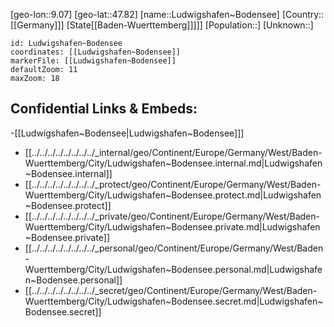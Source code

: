 ﻿---
location: [47.82,9.07]
mapzoom: [7,12] 
mapmarker: city 
type: City
tags:
- geo/City


SpocWebEntityId: 32128
isDeleted: false
confidential: public

---
[geo-lon::9.07]
[geo-lat::47.82]
[name::Ludwigshafen~Bodensee]
[Country::[[Germany]]]
[State[[Baden-Wuerttemberg]]]]]
[Population::]
[Unknown::]


```leaflet
id: Ludwigshafen~Bodensee
coordinates: [[Ludwigshafen~Bodensee]]
markerFile: [[Ludwigshafen~Bodensee]]
defaultZoom: 11 
maxZoom: 18
```


## Confidential Links & Embeds: 
-[[Ludwigshafen~Bodensee|Ludwigshafen~Bodensee]]] 
- [[../../../../../../../../_internal/geo/Continent/Europe/Germany/West/Baden-Wuerttemberg/City/Ludwigshafen~Bodensee.internal.md|Ludwigshafen~Bodensee.internal]] 
- [[../../../../../../../../_protect/geo/Continent/Europe/Germany/West/Baden-Wuerttemberg/City/Ludwigshafen~Bodensee.protect.md|Ludwigshafen~Bodensee.protect]] 
- [[../../../../../../../../_private/geo/Continent/Europe/Germany/West/Baden-Wuerttemberg/City/Ludwigshafen~Bodensee.private.md|Ludwigshafen~Bodensee.private]] 
- [[../../../../../../../../_personal/geo/Continent/Europe/Germany/West/Baden-Wuerttemberg/City/Ludwigshafen~Bodensee.personal.md|Ludwigshafen~Bodensee.personal]] 
- [[../../../../../../../../_secret/geo/Continent/Europe/Germany/West/Baden-Wuerttemberg/City/Ludwigshafen~Bodensee.secret.md|Ludwigshafen~Bodensee.secret]] 

